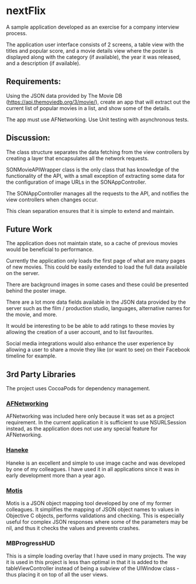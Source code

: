 # nextFlix
A sample application developed as an exercise for a company interview process.

The application user interface consists of 2 screens, a table view with the titles and popular score, and a movie details view where the poster is displayed along with the category (if available), the year it was released, and a description (if available).



## Requirements: 

Using the JSON data provided by The Movie DB (https://api.themoviedb.org/3/movie/), 
create an app that will extract out the current list of popular movies in a list, and show some of the details. 

The app must use AFNetworking. Use Unit testing with asynchronous tests. 


## Discussion: 

The class structure separates the data fetching from the view controllers by creating a layer that encapsulates all the network requests. 

SONMovieAPIWrapper class is the only class that has knowledge of the functionality of the API, with a small exception of extracting some data for the configuration of image URLs in the SONAppController.

The SONAppController manages all the requests to the API, and notifies the view controllers when changes occur. 

This clean separation ensures that it is simple to extend and maintain. 

## Future Work

The application does not maintain state, so a cache of previous movies would be beneficial to performance. 

Currently the application only loads the first page of what are many pages of new movies. This could be easily extended to load the full data available on the server. 

There are background images in some cases and these could be presented behind the poster image. 

There are a lot more data fields available in the JSON data provided by the server such as the film / production studio, languages, alternative names for the movie, and more. 

It would be interesting to be be able to add ratings to these movies by allowing the creation of a user account, and to list favourites. 

Social media integrations would also enhance the user experience by allowing a user to share a movie they like (or want to see) on their Facebook timeline for example. 


## 3rd Party Libraries 

The project uses CocoaPods for dependency management. 

### [AFNetworking](https://github.com/AFNetworking/AFNetworking)

AFNetworking was included here only because it was set as a project requirement. In the current application it is sufficient to use NSURLSession instead, as the application does not use any special feature for AFNetworking. 

### [Haneke](https://github.com/Haneke/Haneke)

Haneke is an excellent and simple to use image cache and was developed by one of my colleagues. I have used it in all applications since it was in early development more than a year ago. 

### [Motis](https://github.com/mobilejazz/Motis)

Motis is a JSON object mapping tool developed by one of my former colleagues. It simplifies the mapping of JSON object names to values in Objective C objects, performs validations and checking. This is especially useful for complex JSON responses where some of the parameters may be nil, and thus it checks the values and prevents crashes. 

### MBProgressHUD

This is a simple loading overlay that I have used in many projects. The way it is used in this project is less than optimal in that it is added to the tableViewController instead of being a subview of the UIWindow class - thus placing it on top of all the user views. 
 
  
